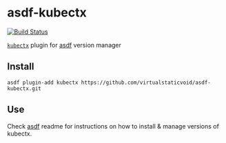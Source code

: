 # asdf-kubectx

[![Build Status](https://travis-ci.org/virtualstaticvoid/asdf-kubectx.svg?branch=master)](https://travis-ci.org/virtualstaticvoid/asdf-kubectx)

[`kubectx`][util] plugin for [asdf](https://github.com/asdf-vm/asdf) version manager

## Install

```
asdf plugin-add kubectx https://github.com/virtualstaticvoid/asdf-kubectx.git
```

## Use

Check [asdf](https://github.com/asdf-vm/asdf) readme for instructions on how to install & manage versions of kubectx.

[util]: https://github.com/ahmetb/kubectx
